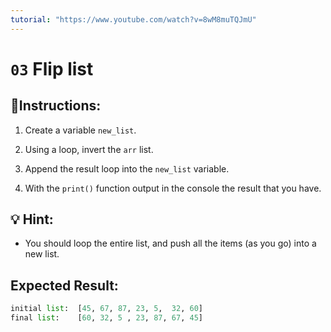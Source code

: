 ```yaml
---
tutorial: "https://www.youtube.com/watch?v=8wM8muTQJmU"
---
```


# `03` Flip list

## 📝Instructions:

1. Create a variable `new_list`.

2. Using a loop, invert the `arr` list.

3. Append the result loop into the `new_list` variable.

4. With the `print()` function output in the console the result that you have.

## 💡 Hint:

- You should loop the entire list, and push all the items (as you go) into a new list.

## Expected Result:

```py
initial list:  [45, 67, 87, 23, 5,  32, 60]
final list:    [60, 32, 5 , 23, 87, 67, 45]
```

